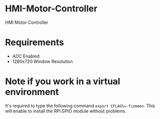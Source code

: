 # HMI-Motor-Controller
 HMI Motor Controller

# Requirements
- ADC Enabled
- 1280x720 Window Resolution

# Note if you work in a virtual environment 
It's required to type the following command `export CFLAGS=-fcommon`.
This will enable to install the RPi.GPIO module without problems.